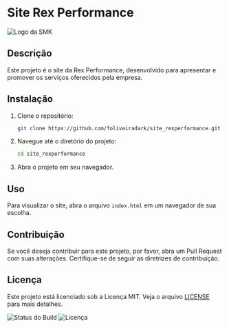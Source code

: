 # Site Rex Performance

![Logo da SMK](https://smkdigital.com.br/img/carousel-SMK-1.png)

## Descrição
Este projeto é o site da Rex Performance, desenvolvido para apresentar e promover os serviços oferecidos pela empresa.

## Instalação

1. Clone o repositório:
    ```bash
    git clone https://github.com/foliveiradark/site_rexperformance.git
    ```

2. Navegue até o diretório do projeto:
    ```bash
    cd site_rexperformance
    ```

3. Abra o projeto em seu navegador.

## Uso

Para visualizar o site, abra o arquivo `index.html` em um navegador de sua escolha.

## Contribuição

Se você deseja contribuir para este projeto, por favor, abra um Pull Request com suas alterações. Certifique-se de seguir as diretrizes de contribuição.

## Licença

Este projeto está licenciado sob a Licença MIT. Veja o arquivo [LICENSE](LICENSE) para mais detalhes.

![Status do Build](https://img.shields.io/badge/build-passing-brightgreen)
![Licença](https://img.shields.io/badge/license-MIT-blue)


